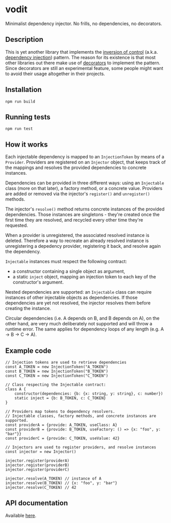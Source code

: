 # vodit

Minimalist dependency injector. No frills, no dependencies, no decorators.

## Description

This is yet another library that implements the
[inversion of control](https://en.wikipedia.org/inversion_of_control) (a.k.a.
[dependency injection](https://en.wikipedia.org/dependency_injection)) pattern. The reason for its
existence is that most other libraries out there make use of
[decorators](https://www.typescriptlang.org/docs/handbook/decorators.html) to implement the pattern.
Since decorators are still an experimental feature, some people might want to avoid their usage
altogether in their projects.

## Installation

`npm run build`

## Running tests

`npm run test`

## How it works

Each injectable dependency is mapped to an `InjectionToken` by means of a `Provider`. Providers are
registered on an `Injector` object, that keeps track of the mappings and resolves the provided
dependencies to concrete instances.

Dependencies can be provided in three different ways: using an `Injectable` class (more on that
later), a factory method, or a concrete value. Providers are added or removed via the injector's
`register()` and `unregister()` methods.

The injector's `resolve()` method returns concrete instances of the provided dependencies. Those
instances are singletons - they're created once the first time they are resolved, and recycled every
other time they're requested.

When a provider is unregistered, the associated resolved instance is deleted. Therefore a way to
recreate an already resolved instance is unregistering a depedency provider, registering it back,
and resolve again the dependency.

`Injectable` instances must respect the following contract:

- a constructor containing a single object as argument,
- a static `inject` object, mapping an injection token to each key of the constructor's argument.

Nested dependencies are supported: an `Injectable` class can require instances of other injectable
objects as dependencies. If those dependencies are yet not resolved, the injector resolves them
before creating the instance.

Circular dependencies (i.e. A depends on B, and B depends on A), on the other hand, are very much
deliberately not supported and will throw a runtime error. The same applies for dependency loops of
any length (e.g. A -> B -> C -> A).

## Example code

```
// Injection tokens are used to retrieve dependencies
const A_TOKEN = new InjectionToken("A_TOKEN")
const B_TOKEN = new InjectionToken("B_TOKEN")
const C_TOKEN = new InjectionToken("C_TOKEN")

// Class respecting the Injectable contract:
class A {
    constructor(dependencies: {b: {x: string, y: string}, c: number})
    static inject = {b: B_TOKEN, c: C_TOKEN}
}

// Providers map tokens to dependency resolvers.
// Injectable classes, factory methods, and concrete instances are supported.
const providerA = {provide: A_TOKEN, useClass: A}
const providerB = {provide: B_TOKEN, useFactory: () => {x: "foo", y: "bar"}}
const providerC = {provide: C_TOKEN, useValue: 42}

// Injectors are used to register providers, and resolve instances
const injector = new Injector()

injector.register(providerA)
injector.register(providerB)
injector.register(providerC)

injector.resolve(A_TOKEN) // instance of A
injector.resolve(B_TOKEN) // {x: "foo", y: "bar"}
injector.resolve(C_TOKEN) // 42
```

## API documentation

Available [here](https://singintime.github.io/vodit).
